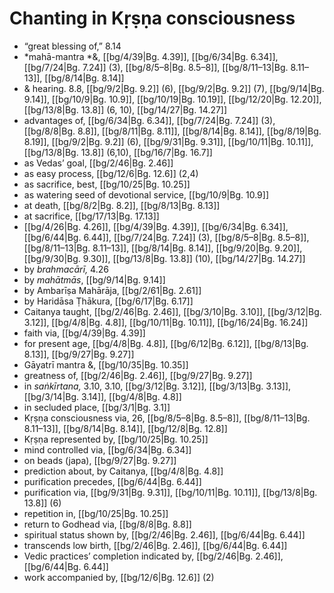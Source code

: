 # Chanting in Kṛṣṇa consciousness

* “great blessing of,” 8.14
* *mahā-mantra *&, [[bg/4/39|Bg. 4.39]], [[bg/6/34|Bg. 6.34]], [[bg/7/24|Bg. 7.24]] (3), [[bg/8/5–8|Bg. 8.5–8]], [[bg/8/11–13|Bg. 8.11–13]], [[bg/8/14|Bg. 8.14]]
* & hearing. 8.8, [[bg/9/2|Bg. 9.2]] (6), [[bg/9/2|Bg. 9.2]] (7), [[bg/9/14|Bg. 9.14]], [[bg/10/9|Bg. 10.9]], [[bg/10/19|Bg. 10.19]], [[bg/12/20|Bg. 12.20]], [[bg/13/8|Bg. 13.8]] (6, 10), [[bg/14/27|Bg. 14.27]]
* advantages of, [[bg/6/34|Bg. 6.34]], [[bg/7/24|Bg. 7.24]] (3), [[bg/8/8|Bg. 8.8]], [[bg/8/11|Bg. 8.11]], [[bg/8/14|Bg. 8.14]], [[bg/8/19|Bg. 8.19]], [[bg/9/2|Bg. 9.2]] (6), [[bg/9/31|Bg. 9.31]], [[bg/10/11|Bg. 10.11]], [[bg/13/8|Bg. 13.8]] (6,10), [[bg/16/7|Bg. 16.7]]
* as Vedas’ goal, [[bg/2/46|Bg. 2.46]]
* as easy process, [[bg/12/6|Bg. 12.6]] (2,4)
* as sacrifice, best, [[bg/10/25|Bg. 10.25]]
* as watering seed of devotional service, [[bg/10/9|Bg. 10.9]]
* at death, [[bg/8/2|Bg. 8.2]], [[bg/8/13|Bg. 8.13]]
* at sacrifice, [[bg/17/13|Bg. 17.13]]
*  [[bg/4/26|Bg. 4.26]], [[bg/4/39|Bg. 4.39]], [[bg/6/34|Bg. 6.34]], [[bg/6/44|Bg. 6.44]], [[bg/7/24|Bg. 7.24]] (3), [[bg/8/5–8|Bg. 8.5–8]], [[bg/8/11–13|Bg. 8.11–13]], [[bg/8/14|Bg. 8.14]], [[bg/9/20|Bg. 9.20]], [[bg/9/30|Bg. 9.30]], [[bg/13/8|Bg. 13.8]] (10), [[bg/14/27|Bg. 14.27]]
* by *brahmacārī,* 4.26
* by *mahātmās*, [[bg/9/14|Bg. 9.14]]
* by Ambarīṣa Mahārāja, [[bg/2/61|Bg. 2.61]]
* by Haridāsa Ṭhākura, [[bg/6/17|Bg. 6.17]]
* Caitanya taught, [[bg/2/46|Bg. 2.46]], [[bg/3/10|Bg. 3.10]], [[bg/3/12|Bg. 3.12]], [[bg/4/8|Bg. 4.8]], [[bg/10/11|Bg. 10.11]], [[bg/16/24|Bg. 16.24]]
* faith via, [[bg/4/39|Bg. 4.39]]
* for present age, [[bg/4/8|Bg. 4.8]], [[bg/6/12|Bg. 6.12]], [[bg/8/13|Bg. 8.13]], [[bg/9/27|Bg. 9.27]]
* Gāyatrī mantra &, [[bg/10/35|Bg. 10.35]]
* greatness of, [[bg/2/46|Bg. 2.46]], [[bg/9/27|Bg. 9.27]]
* in *saṅkīrtana,* 3.10, 3.10, [[bg/3/12|Bg. 3.12]], [[bg/3/13|Bg. 3.13]], [[bg/3/14|Bg. 3.14]], [[bg/4/8|Bg. 4.8]]
* in secluded place, [[bg/3/1|Bg. 3.1]]
* Kṛṣṇa consciousness via, 26, [[bg/8/5–8|Bg. 8.5–8]], [[bg/8/11–13|Bg. 8.11–13]], [[bg/8/14|Bg. 8.14]], [[bg/12/8|Bg. 12.8]]
* Kṛṣṇa represented by, [[bg/10/25|Bg. 10.25]]
* mind controlled via, [[bg/6/34|Bg. 6.34]]
* on beads (japa), [[bg/9/27|Bg. 9.27]]
* prediction about, by Caitanya, [[bg/4/8|Bg. 4.8]]
* purification precedes, [[bg/6/44|Bg. 6.44]]
* purification via, [[bg/9/31|Bg. 9.31]], [[bg/10/11|Bg. 10.11]], [[bg/13/8|Bg. 13.8]] (6)
* repetition in, [[bg/10/25|Bg. 10.25]]
* return to Godhead via, [[bg/8/8|Bg. 8.8]]
* spiritual status shown by, [[bg/2/46|Bg. 2.46]], [[bg/6/44|Bg. 6.44]]
* transcends low birth, [[bg/2/46|Bg. 2.46]], [[bg/6/44|Bg. 6.44]]
* Vedic practices’ completion indicated by, [[bg/2/46|Bg. 2.46]], [[bg/6/44|Bg. 6.44]]
* work accompanied by, [[bg/12/6|Bg. 12.6]] (2)
